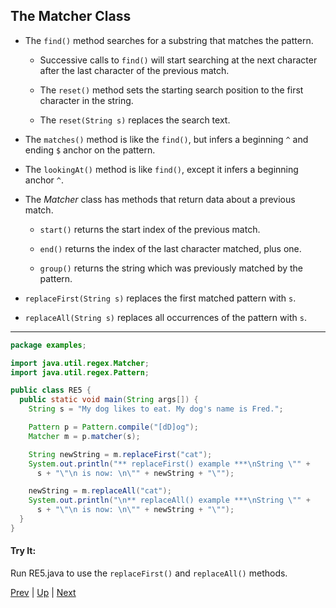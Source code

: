 ## The Matcher Class

* The `find()` method searches for a substring that matches the pattern.

  * Successive calls to `find()` will start searching at the next character after the last character of the previous match.

  * The `reset()` method sets the starting search position to the first character in the string.

  * The `reset(String s)` replaces the search text.

* The `matches()` method is like the `find()`, but infers a beginning `^` and ending `$` anchor on the pattern.

* The `lookingAt()` method is like `find()`, except it infers a beginning anchor `^`.

* The *Matcher* class has methods that return data about a previous match.

  * `start()` returns the start index of the previous match.

  * `end()` returns the index of the last character matched, plus one.

  * `group()` returns the string which was previously matched by the pattern.

* `replaceFirst(String s)` replaces the first matched pattern with `s`.

* `replaceAll(String s)` replaces all occurrences of the pattern with `s`.

<hr>

```java
package examples;

import java.util.regex.Matcher;
import java.util.regex.Pattern;

public class RE5 {
  public static void main(String args[]) {
    String s = "My dog likes to eat. My dog's name is Fred.";

    Pattern p = Pattern.compile("[dD]og");
    Matcher m = p.matcher(s);

    String newString = m.replaceFirst("cat");
    System.out.println("** replaceFirst() example ***\nString \"" +
      s + "\"\n is now: \n\"" + newString + "\"");

    newString = m.replaceAll("cat");
    System.out.println("\n** replaceAll() example ***\nString \"" +
      s + "\"\n is now: \n\"" + newString + "\"");
  }
}

```

#### Try It:
Run RE5.java to use the `replaceFirst()` and `replaceAll()` methods.

[Prev](PatternMatchingandRegularExpressions.md) | [Up](../README.md) | [Next](CapturingGroups.md)


